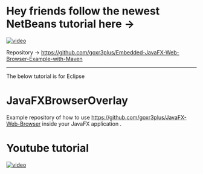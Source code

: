 # Hey friends follow the newest NetBeans tutorial here ->

[![video](http://img.youtube.com/vi/5Y0ZUS7q_lI/0.jpg)](https://www.youtube.com/watch?v=5Y0ZUS7q_lI)

Repository -> https://github.com/goxr3plus/Embedded-JavaFX-Web-Browser-Example-with-Maven

----------------------------------------------------------------------------

The below tutorial is for Eclipse

# JavaFXBrowserOverlay
Example repository of how to use https://github.com/goxr3plus/JavaFX-Web-Browser inside your JavaFX application .

# Youtube tutorial 
[![video](http://img.youtube.com/vi/F1yxsH8qyuI/0.jpg)](https://www.youtube.com/watch?v=F1yxsH8qyuI)

